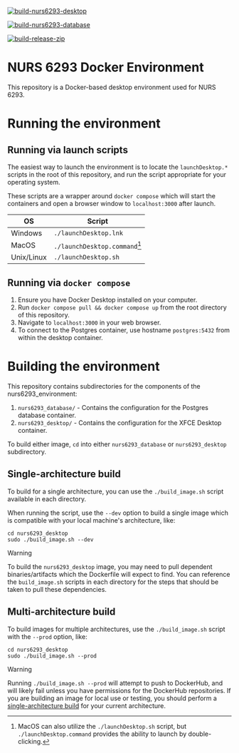 [![build-nurs6293-desktop](https://github.com/Andrew0Hill/NURS6293_environment/actions/workflows/build-nurs6293-desktop.yml/badge.svg)](https://github.com/Andrew0Hill/NURS6293_environment/actions/workflows/build-nurs6293-desktop.yml)

[![build-nurs6293-database](https://github.com/Andrew0Hill/NURS6293_environment/actions/workflows/build-nurs6293-database.yml/badge.svg)](https://github.com/Andrew0Hill/NURS6293_environment/actions/workflows/build-nurs6293-database.yml)

[![build-release-zip](https://github.com/Andrew0Hill/NURS6293_environment/actions/workflows/build-release-zip.yml/badge.svg)](https://github.com/Andrew0Hill/NURS6293_environment/actions/workflows/build-release-zip.yml)

# NURS 6293 Docker Environment
This repository is a Docker-based desktop environment used for NURS 6293.

# Running the environment

## Running via launch scripts
The easiest way to launch the environment is to locate the `launchDesktop.*` scripts in the root of this repository, and run the script appropriate for your operating system.

These scripts are a wrapper around `docker compose` which will start the containers and open a browser window to `localhost:3000` after launch.

| OS         | Script                        |
|------------|-------------------------------|
| Windows    | `./launchDesktop.lnk`         |
| MacOS      | `./launchDesktop.command`[^1] | 
| Unix/Linux | `./launchDesktop.sh`          |

[^1]: MacOS can also utilize the `./launchDesktop.sh` script, but `./launchDesktop.command` provides the ability to launch by double-clicking. 



## Running via `docker compose`
1. Ensure you have Docker Desktop installed on your computer.
2. Run `docker compose pull && docker compose up` from the root directory of this repository. 
2. Navigate to `localhost:3000` in your web browser.
3. To connect to the Postgres container, use hostname `postgres:5432` from within the desktop container. 


# Building the environment

This repository contains subdirectories for the components of the nurs6293_environment:

1. `nurs6293_database/` - Contains the configuration for the Postgres database container.
2. `nurs6293_desktop/` - Contains the configuration for the XFCE Desktop container. 

To build either image, `cd` into either `nurs6293_database` or `nurs6293_desktop` subdirectory.

## Single-architecture build

To build for a single architecture, you can use the `./build_image.sh` script available in each directory. 

When running the script, use the `--dev` option to build a single image which is compatible with your local machine's architecture, like:

```
cd nurs6293_desktop
sudo ./build_image.sh --dev
```


> [!WARNING]
> To build the `nurs6293_desktop` image, you may need to pull dependent binaries/artifacts which the Dockerfile will expect to find. 
> You can reference the `build_image.sh` scripts in each directory for the steps that should be taken to pull these dependencies.

## Multi-architecture build

To build images for multiple architectures, use the `./build_image.sh` script with the `--prod` option, like:

```
cd nurs6293_desktop
sudo ./build_image.sh --prod
```

> [!WARNING]
> Running `./build_image.sh --prod` will attempt to push to DockerHub, and will likely fail unless you have permissions for the DockerHub repositories.
> If you are building an image for local use or testing, you should perform a [single-architecture build](#single-architecture-build) for your current architecture.




